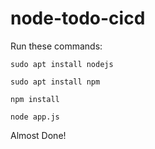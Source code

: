 # node-todo-cicd

Run these commands:


`sudo apt install nodejs`


`sudo apt install npm`


`npm install`

`node app.js`

Almost Done!

